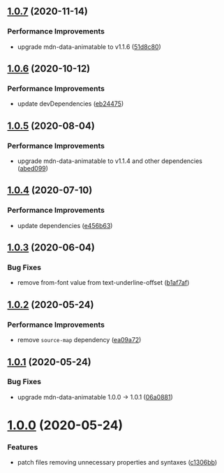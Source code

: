 ## [1.0.7](https://github.com/webanimate/css-tree-animatable/compare/v1.0.6...v1.0.7) (2020-11-14)

### Performance Improvements

- upgrade mdn-data-animatable to v1.1.6 ([51d8c80](https://github.com/webanimate/css-tree-animatable/commit/51d8c80a14a846b1f0073c673d184e8b9a9b6dad))

## [1.0.6](https://github.com/webanimate/css-tree-animatable/compare/v1.0.5...v1.0.6) (2020-10-12)

### Performance Improvements

- update devDependencies ([eb24475](https://github.com/webanimate/css-tree-animatable/commit/eb24475ecda6714d926144308edd7a333b9a3653))

## [1.0.5](https://github.com/webanimate/css-tree-animatable/compare/v1.0.4...v1.0.5) (2020-08-04)

### Performance Improvements

- upgrade mdn-data-animatable to v1.1.4 and other dependencies ([abed099](https://github.com/webanimate/css-tree-animatable/commit/abed0992b3e5362c1b6c6766217493f260272749))

## [1.0.4](https://github.com/webanimate/css-tree-animatable/compare/v1.0.3...v1.0.4) (2020-07-10)

### Performance Improvements

- update dependencies ([e456b63](https://github.com/webanimate/css-tree-animatable/commit/e456b63bcad69dd55d8f1941c944e8168cb321f3))

## [1.0.3](https://github.com/webanimate/css-tree-animatable/compare/v1.0.2...v1.0.3) (2020-06-04)

### Bug Fixes

- remove from-font value from text-underline-offset ([b1af7af](https://github.com/webanimate/css-tree-animatable/commit/b1af7af5263f10098d831913fe38e82e15f67048))

## [1.0.2](https://github.com/webanimate/css-tree-animatable/compare/v1.0.1...v1.0.2) (2020-05-24)

### Performance Improvements

- remove `source-map` dependency ([ea09a72](https://github.com/webanimate/css-tree-animatable/commit/ea09a72b26b845a46cd46e5d2a5df72ba22921ed))

## [1.0.1](https://github.com/webanimate/css-tree-animatable/compare/v1.0.0...v1.0.1) (2020-05-24)

### Bug Fixes

- upgrade mdn-data-animatable 1.0.0 → 1.0.1 ([06a0881](https://github.com/webanimate/css-tree-animatable/commit/06a0881637e57e42be905e6668e38d0367ae53c1))

# [1.0.0](https://github.com/webanimate/css-tree-animatable/compare/c1306bb5f7644eb95bea111c0baa4a5ae6a59759...v1.0.0) (2020-05-24)

### Features

- patch files removing unnecessary properties and syntaxes ([c1306bb](https://github.com/webanimate/css-tree-animatable/commit/c1306bb5f7644eb95bea111c0baa4a5ae6a59759))

